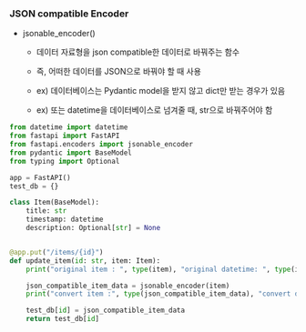 ### JSON compatible Encoder

- jsonable_encoder() 
  
  - 데이터 자료형을 json compatible한 데이터로 바꿔주는 함수
  
  - 즉, 어떠한 데이터를 JSON으로 바꿔야 할 때 사용 
  
  - ex) 데이터베이스는 Pydantic model을 받지 않고 dict만 받는 경우가 있음
  
  - ex) 또는 datetime을 데이터베이스로 넘겨줄 때, str으로 바꿔주어야 함



```python
from datetime import datetime
from fastapi import FastAPI
from fastapi.encoders import jsonable_encoder
from pydantic import BaseModel
from typing import Optional

app = FastAPI()
test_db = {}

class Item(BaseModel):
    title: str
    timestamp: datetime
    description: Optional[str] = None


@app.put("/items/{id}")
def update_item(id: str, item: Item):
    print("original item : ", type(item), "original datetime: ", type(item.timestamp))

    json_compatible_item_data = jsonable_encoder(item)
    print("convert item :", type(json_compatible_item_data), "convert datetime :", type(json_compatible_item_data['timestamp']))

    test_db[id] = json_compatible_item_data
    return test_db[id]
```


